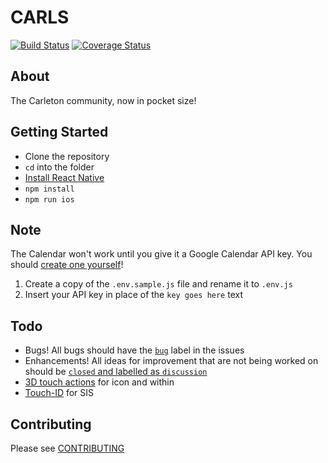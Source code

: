# CARLS
[![Build Status](https://travis-ci.org/carls-app/carls.svg?branch=master)](https://travis-ci.org/carls-app/carls) [![Coverage Status](https://coveralls.io/repos/github/carls-app/carls/badge.svg)](https://coveralls.io/github/carls-app/carls)

## About
The Carleton community, now in pocket size!

<!--
## Download
- [Android](https://play.google.com/store/apps/details?id=com.carls) ([Sign up as a beta tester!](https://play.google.com/apps/testing/com.carls))
- [iOS](https://itunes.apple.com/us/app/all-about-olaf/id938588319) ([Sign up as a beta tester!](https://boarding-aao.herokuapp.com))
-->

## Getting Started
- Clone the repository
- `cd` into the folder
- [Install React Native](http://facebook.github.io/react-native/docs/getting-started.html#content)
- `npm install`
- `npm run ios`
    <!-- - Android setup is trickier: you'll want to launch your Android emulator first, then run `npm run android`. -->

## Note
The Calendar won't work until you give it a Google Calendar API key. You should [create one yourself](https://console.developers.google.com/projectselector/apis/credentials)!

1. Create a copy of the `.env.sample.js` file and rename it to `.env.js`
2. Insert your API key in place of the `key goes here` text

## Todo
* Bugs! All bugs should have the [`bug`](https://github.com/carls-app/carls/issues?q=is%3Aopen+is%3Aissue+label%3Abug) label in the issues
* Enhancements! All ideas for improvement that are not being worked on should be [`closed` and labelled as `discussion`](https://github.com/carls-app/carls/issues?utf8=%E2%9C%93&q=is%3Aclosed%20is%3Aissue%20label%3Astatus%2Fdiscussion)
* [3D touch actions](https://github.com/jordanbyron/react-native-quick-actions) for icon and within
* [Touch-ID](https://github.com/naoufal/react-native-touch-id) for SIS

## Contributing
Please see [CONTRIBUTING](CONTRIBUTING.md)
